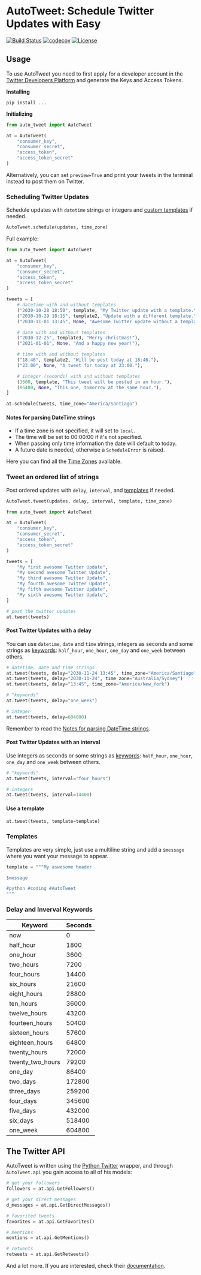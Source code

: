 # AutoTweet: Schedule Twitter Updates with Easy

[![Build Status](https://travis-ci.org/wilfredinni/auto-tweet.svg?branch=master)](https://travis-ci.org/wilfredinni/auto-tweet)
[![codecov](https://codecov.io/gh/wilfredinni/auto-tweet/branch/master/graph/badge.svg)](https://codecov.io/gh/wilfredinni/auto-tweet)
[![License](https://img.shields.io/badge/License-Apache%202.0-blue.svg)](https://opensource.org/licenses/Apache-2.0)

## Usage

To use AutoTweet you need to first apply for a developer account in the [Twitter Developers Platform](https://developer.twitter.com/) and generate the Keys and Access Tokens.

**Installing**

```shell
pip install ...
```

**Initializing**

```python
from auto_tweet import AutoTweet

at = AutoTweet(
    "consumer_key",
    "consumer_secret",
    "access_token",
    "access_token_secret"
)
```

Alternatively, you can set `preview=True` and print your tweets in the terminal instead to post them on Twitter.

### Scheduling Twitter Updates

Schedule updates with `datetime` strings or integers and [custom templates](#Templates) if needed.

```python
AutoTweet.schedule(updates, time_zone)
```

Full example:

```python
from auto_tweet import AutoTweet

at = AutoTweet(
    "consumer_key",
    "consumer_secret",
    "access_token",
    "access_token_secret"
)

tweets = [
    # datetime with and without templates
    ("2030-10-28 18:50", template, "My Twitter update with a template."),
    ("2030-10-29 18:15", template2, "Update with a different template."),
    ("2030-11-01 13:45", None, "Awesome Twitter update without a template."),

    # date with and without templates
    ("2030-12-25", template3, "Merry christmas!"),
    ("2031-01-01", None, "And a happy new year!"),

    # time with and without templates
    ("18:46", template2, "Will be post today at 18:46."),
    ("23:00", None, "A tweet for today at 23:00."),

    # integer (seconds) with and without templates
    (3600, template, "This tweet will be posted in an hour."),
    (86400, None, "This one, tomorrow at the same hour."),
]

at.schedule(tweets, time_zone="America/Santiago")
```

#### Notes for parsing DateTime strings

- If a time zone is not specified, it will set to `local`.
- The time will be set to 00:00:00 if it's not specified.
- When passing only time information the date will default to today.
- A future date is needed, otherwise a `ScheduleError` is raised.

Here you can find all the [Time Zones](https://en.wikipedia.org/wiki/List_of_tz_database_time_zones) available.

### Tweet an ordered list of strings

Post ordered updates with `delay`, `interval`, and [templates](#Templates) if needed.

```python
AutoTweet.tweet(updates, delay, interval, template, time_zone)
```

```python
from auto_tweet import AutoTweet

at = AutoTweet(
    "consumer_key",
    "consumer_secret",
    "access_token",
    "access_token_secret"
)

tweets = [
    "My first awesome Twitter Update",
    "My second awesome Twitter Update",
    "My third awesome Twitter Update",
    "My fourth awesome Twitter Update",
    "My fifth awesome Twitter Update",
    "My sixth awesome Twitter Update",
]

# post the twitter updates
at.tweet(tweets)
```

#### Post Twitter Updates with a delay

You can use `datetime`, `date` and `time` strings, integers as seconds and some strings as [keywords](#Delay-and-Inverval-Keywords): `half_hour`, `one_hour`, `one_day` and `one_week` between others.

```python
# datetime, date and time strings
at.tweet(tweets, delay="2030-11-24 13:45", time_zone="America/Santiago")
at.tweet(tweets, delay="2030-11-24", time_zone="Australia/Sydney")
at.tweet(tweets, delay="13:45", time_zone="America/New_York")

# "keywords"
at.tweet(tweets, delay="one_week")

# integer
at.tweet(tweets, delay=604800)
```

Remember to read the [Notes for parsing DateTime strings](#Notes-for-parsing-DateTime-strings).

#### Post Twitter Updates with an interval

Use integers as seconds or some strings as [keywords](#Delay-and-Inverval-Keywords): `half_hour`, `one_hour`, `one_day` and `one_week` between others.

```python
# "keywords"
at.tweet(tweets, interval="four_hours")

# integers
at.tweet(tweets, interval=14400)
```

#### Use a template

```python
at.tweet(tweets, template=template)
```

### Templates

Templates are very simple, just use a multiline string and add a `$message` where you want your message to appear.

```python
template = """My aswesome header

$message

#python #coding #AutoTweet
"""
```

### Delay and Inverval Keywords

| Keyword          | Seconds |
| ---------------- | ------- |
| now              | 0       |
| half_hour        | 1800    |
| one_hour         | 3600    |
| two_hours        | 7200    |
| four_hours       | 14400   |
| six_hours        | 21600   |
| eight_hours      | 28800   |
| ten_hours        | 36000   |
| twelve_hours     | 43200   |
| fourteen_hours   | 50400   |
| sixteen_hours    | 57600   |
| eighteen_hours   | 64800   |
| twenty_hours     | 72000   |
| twenty_two_hours | 79200   |
| one_day          | 86400   |
| two_days         | 172800  |
| three_days       | 259200  |
| four_days        | 345600  |
| five_days        | 432000  |
| six_days         | 518400  |
| one_week         | 604800  |

## The Twitter API

AutoTweet is written using the [Python Twitter](https://github.com/bear/python-twitter) wrapper, and through `AutoTweet.api` you gain access to all of his models:

```python
# get your followers
followers = at.api.GetFollowers()

# get your direct messages
d_messages = at.api.GetDirectMessages()

# favorited tweets
favorites = at.api.GetFavorites()

# mentions
mentions = at.api.GetMentions()

# retweets
retweets = at.api.GetRetweets()
```

And a lot more. If you are interested, check their [documentation](https://python-twitter.readthedocs.io/en/latest/index.html).